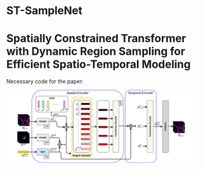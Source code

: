 # ST-SampleNet

# Spatially Constrained Transformer with Dynamic Region Sampling for Efficient Spatio-Temporal Modeling

Necessary code for the paper:

![MetaCitta](images/Architecture.png)